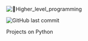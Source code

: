 ![📌Higher_level_programming](https://user-images.githubusercontent.com/110534527/210139140-4128163c-2ae7-433d-b012-3f6c4ea5ce44.png)

![GitHub last commit](https://img.shields.io/github/last-commit/Ckimatu/alx-higher_level_programming)

Projects on Python

